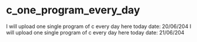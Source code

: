 # c_one_program_every_day
I will upload one single program of c every day here today date: 20/06/204 
I will upload one single program of c every day here today date: 21/06/204 


